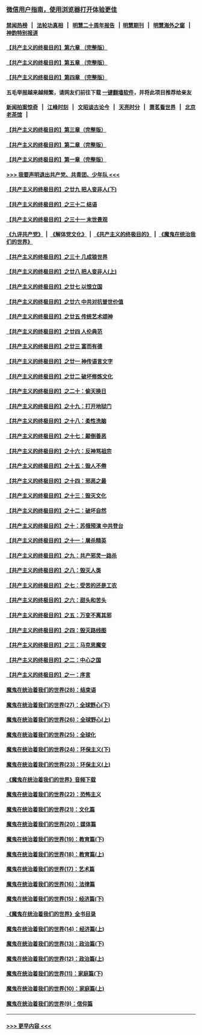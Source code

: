 ### [微信用户指南，使用浏览器打开体验更佳](https://github.com/gfw-breaker/banned-news1/blob/master/indexes/wechat-guide.md?t=0)
#### [禁闻热榜](热点新闻.md?t=0)  &nbsp;&nbsp;|&nbsp;&nbsp; [法轮功真相](https://github.com/gfw-breaker/truth/blob/master/README.md?t=0) &nbsp;&nbsp;|&nbsp;&nbsp; [明慧二十周年报告](https://github.com/gfw-breaker/mh-reports/blob/master/README.md?t=0) &nbsp;&nbsp;|&nbsp;&nbsp;[明慧期刊](https://github.com/gfw-breaker/mh-qikan) &nbsp;&nbsp;|&nbsp;&nbsp; [明慧海外之窗](https://github.com/gfw-breaker/mh-news/blob/master/README.md?t=0) &nbsp;&nbsp;|&nbsp;&nbsp; [神韵特别报道](https://github.com/gfw-breaker/mh-news/blob/master/shenyun.md?t=0)
#### [【共产主义的终极目的】第六章 （完整版）](../pages/nsc422/n11428913.md?t=02122102) 
#### [【共产主义的终极目的】第五章 （完整版）](../pages/nsc422/n11428912.md?t=02122102) 
#### [【共产主义的终极目的】第四章 （完整版）](../pages/nsc422/n11428907.md?t=02122102) 
#### 五毛举报越来越频繁，请网友们前往下载 [一键翻墙软件](https://github.com/gfw-breaker/ssr-accounts)，并将此项目推荐给亲友
#### [新闻拍案惊奇](https://github.com/gfw-breaker/banned-news1/blob/master/pages/link4.md) &nbsp;&nbsp;|&nbsp;&nbsp; [江峰时刻](https://github.com/gfw-breaker/banned-news1/blob/master/pages/link4.md) &nbsp;&nbsp;|&nbsp;&nbsp; [文昭谈古论今](https://github.com/gfw-breaker/banned-news1/blob/master/pages/link4.md) &nbsp;&nbsp;|&nbsp;&nbsp; [天亮时分](https://github.com/gfw-breaker/banned-news1/blob/master/pages/link4.md) &nbsp;&nbsp;|&nbsp;&nbsp; [萧茗看世界](https://github.com/gfw-breaker/banned-news1/blob/master/pages/link4.md) &nbsp;&nbsp;|&nbsp;&nbsp; [北京老茶馆](https://github.com/gfw-breaker/banned-news1/blob/master/pages/link4.md) &nbsp;&nbsp;|&nbsp;&nbsp; 
#### [【共产主义的终极目的】第三章（完整版）](../pages/nsc422/n11428848.md?t=02122102) 
#### [【共产主义的终极目的】第二章（完整版）](../pages/nsc422/n11428831.md?t=02122102) 
#### [【共产主义的终极目的】第一章（完整版）](../pages/nsc422/n11417651.md?t=02122102) 
#### [>>> 我要声明退出共产党、共青团、少年队 <<<](https://github.com/begood0513/goodnews/blob/master/quit/letter.md) 
#### [【共产主义的终极目的】之廿九 把人变非人(下)](../pages/nsc422/n11344140.md?t=02122102) 
#### [【共产主义的终极目的】之三十二 结语](../pages/nsc422/n11360535.md?t=02122102) 
#### [【共产主义的终极目的】之三十一 末世景观](../pages/nsc422/n11351129.md?t=02122102) 
#### [《九评共产党》](https://github.com/begood0513/9ping.md/blob/master/README.md) &nbsp;|&nbsp; [《解体党文化》](../../../../jtdwh.md/blob/master/README.md)  &nbsp;|&nbsp; [《共产主义的终极目的》](../../../../gczydzjmd.md/blob/master/README.md) &nbsp;|&nbsp; [《魔鬼在统治我们的世界》](../../../../mgztzwmdsj.md/blob/master/README.md) 
#### [【共产主义的终极目的】之三十 几成狼世界](../pages/nsc422/n11348280.md?t=02122102) 
#### [【共产主义的终极目的】之廿八 把人变非人(上)](../pages/nsc422/n11340492.md?t=02122102) 
#### [【共产主义的终极目的】之廿七 以恨立国](../pages/nsc422/n11336944.md?t=02122102) 
#### [【共产主义的终极目的】之廿六 中共对抗普世价值](../pages/nsc422/n11324785.md?t=02122102) 
#### [【共产主义的终极目的】之廿五 传统艺术颂神](../pages/nsc422/n11296396.md?t=02122102) 
#### [【共产主义的终极目的】之廿四 人伦典范](../pages/nsc422/n11296397.md?t=02122102) 
#### [【共产主义的终极目的】之廿三 富而有德](../pages/nsc422/n11283598.md?t=02122102) 
#### [【共产主义的终极目的】之廿一 神传语言文字](../pages/nsc422/n11263265.md?t=02122102) 
#### [【共产主义的终极目的】之廿二 破坏修炼文化](../pages/nsc422/n11245728.md?t=02122102) 
#### [【共产主义的终极目的】之二十：偷天换日](../pages/nsc422/n11238846.md?t=02122102) 
#### [【共产主义的终极目的】之十九：打开地狱门](../pages/nsc422/n11206376.md?t=02122102) 
#### [【共产主义的终极目的】之十八：柔性洗脑](../pages/nsc422/n11199994.md?t=02122102) 
#### [【共产主义的终极目的】之十七：颠倒善恶](../pages/nsc422/n11179782.md?t=02122102) 
#### [【共产主义的终极目的】之十六：反神骂祖宗](../pages/nsc422/n11166798.md?t=02122102) 
#### [【共产主义的终极目的】之十五：毁人不倦](../pages/nsc422/n11166792.md?t=02122102) 
#### [【共产主义的终极目的】之十四：邪恶之最](../pages/nsc422/n11150249.md?t=02122102) 
#### [【共产主义的终极目的】之十三：毁灭文化](../pages/nsc422/n11135227.md?t=02122102) 
#### [【共产主义的终极目的】之十二：破坏自然](../pages/nsc422/n11135214.md?t=02122102) 
#### [【共产主义的终极目的】之十：苏俄预演 中共登台](../pages/nsc422/n11118424.md?t=02122102) 
#### [【共产主义的终极目的】之十一：屠杀精英](../pages/nsc422/n11118442.md?t=02122102) 
#### [【共产主义的终极目的】之九：共产邪灵一路杀](../pages/nsc422/n11114139.md?t=02122102) 
#### [【共产主义的终极目的】之八：毁灭人类](../pages/nsc422/n11108503.md?t=02122102) 
#### [【共产主义的终极目的】之七：受苦的还是工农](../pages/nsc422/n11101809.md?t=02122102) 
#### [【共产主义的终极目的】之六：甜头和苦头](../pages/nsc422/n11096971.md?t=02122102) 
#### [【共产主义的终极目的】之五：万变不离其邪](../pages/nsc422/n11091285.md?t=02122102) 
#### [【共产主义的终极目的】之四：毁灭路线图](../pages/nsc422/n11086284.md?t=02122102) 
#### [【共产主义的终极目的】之三：马克思魔变](../pages/nsc422/n11061941.md?t=02122102) 
#### [【共产主义的终极目的】之二：中心之国](../pages/nsc422/n11047728.md?t=02122102) 
#### [【共产主义的终极目的】之一：序言](../pages/nsc422/n11086077.md?t=02122102) 
#### [魔鬼在统治着我们的世界(28)：结束语](../pages/nsc422/n10936246.md?t=02122102) 
#### [魔鬼在统治着我们的世界(27)：全球野心(下)](../pages/nsc422/n10928319.md?t=02122102) 
#### [魔鬼在统治着我们的世界(26)：全球野心(上)](../pages/nsc422/n10900318.md?t=02122102) 
#### [魔鬼在统治着我们的世界(25)：全球化](../pages/nsc422/n10788205.md?t=02122102) 
#### [魔鬼在统治着我们的世界(24)：环保主义(下)](../pages/nsc422/n10695307.md?t=02122102) 
#### [魔鬼在统治着我们的世界(23)：环保主义(上)](../pages/nsc422/n10688613.md?t=02122102) 
#### [《魔鬼在统治着我们的世界》音频下载](../pages/nsc422/n10635553.md?t=02122102) 
#### [魔鬼在统治着我们的世界(22)：恐怖主义](../pages/nsc422/n10614727.md?t=02122102) 
#### [魔鬼在统治着我们的世界(21)：文化篇](../pages/nsc422/n10597706.md?t=02122102) 
#### [魔鬼在统治着我们的世界(20)：媒体篇](../pages/nsc422/n10586579.md?t=02122102) 
#### [魔鬼在统治着我们的世界(19)：教育篇(下)](../pages/nsc422/n10564808.md?t=02122102) 
#### [魔鬼在统治着我们的世界(18)：教育篇(上)](../pages/nsc422/n10526970.md?t=02122102) 
#### [魔鬼在统治着我们的世界(17)：艺术篇](../pages/nsc422/n10499093.md?t=02122102) 
#### [魔鬼在统治着我们的世界(16)：法律篇](../pages/nsc422/n10485969.md?t=02122102) 
#### [魔鬼在统治着我们的世界(15)：经济篇(下)](../pages/nsc422/n10469975.md?t=02122102) 
#### [《魔鬼在统治着我们的世界》全书目录](../pages/nsc422/n10464261.md?t=02122102) 
#### [魔鬼在统治着我们的世界(14)：经济篇(上)](../pages/nsc422/n10457370.md?t=02122102) 
#### [魔鬼在统治着我们的世界(13)：政治篇(下)](../pages/nsc422/n10448270.md?t=02122102) 
#### [魔鬼在统治着我们的世界(12)：政治篇(上)](../pages/nsc422/n10444576.md?t=02122102) 
#### [魔鬼在统治着我们的世界(11)：家庭篇(下)](../pages/nsc422/n10440961.md?t=02122102) 
#### [魔鬼在统治着我们的世界(10)：家庭篇(上)](../pages/nsc422/n10435448.md?t=02122102) 
#### [魔鬼在统治着我们的世界(9)：信仰篇](../pages/nsc422/n10432159.md?t=02122102) 

----
#### [ >>> 更早内容 <<< ](../indexes/nsc422-earlier.md)
